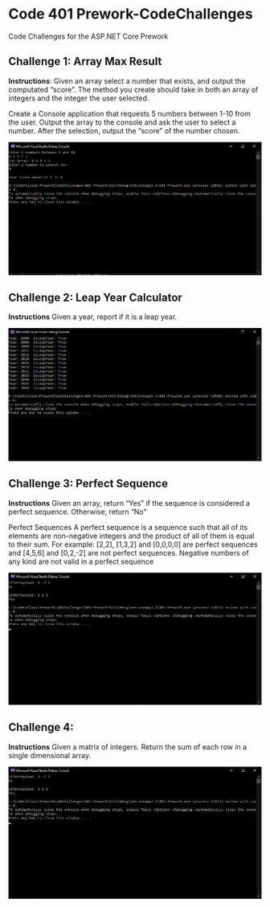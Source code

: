 # Code 401 Prework-CodeChallenges

Code Challenges for the ASP.NET Core Prework

## Challenge 1: Array Max Result

**Instructions**: Given an array select a number that exists, and output the computated “score”. The method you create should take in both an array of integers and the integer the user selected.

Create a Console application that requests 5 numbers between 1-10 from the user. Output the array to the console and ask the user to select a number. After the selection, output the “score” of the number chosen.

![Challenge 1 Image](./Assets/Challenge1.png)



## Challenge 2: Leap Year Calculator

**Instructions** Given a year, report if it is a leap year.

![Challenge 2 Image](./Assets/Challenge2.png)

## Challenge 3: Perfect Sequence

**Instructions** Given an array, return “Yes” if the sequence is considered a perfect sequence. Otherwise, return “No”

Perfect Sequences
A perfect sequence is a sequence such that all of its elements are non-negative integers and the product of all of them is equal to their sum. For example: [2,2], [1,3,2] and [0,0,0,0] are perfect sequences and [4,5,6] and [0,2,-2] are not perfect sequences. Negative numbers of any kind are not valid in a perfect sequence

![Challenge 3 Image](./Assets/Challenge3.png)

## Challenge 4: 

**Instructions** Given a matrix of integers. Return the sum of each row in a single dimensional array.

![Challenge 4 Image](./Assets/Challenge3.png)
